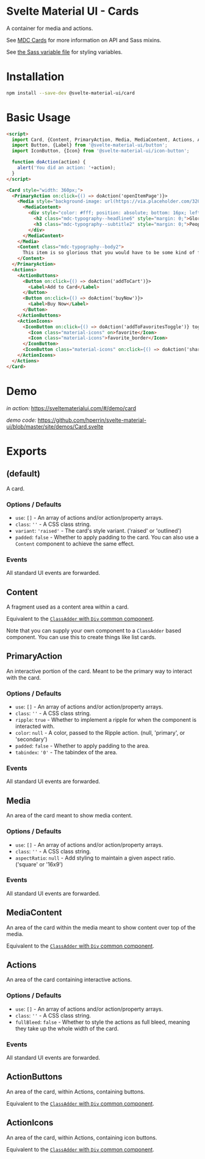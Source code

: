 # Svelte Material UI - Cards

A container for media and actions.

See [MDC Cards](https://material.io/develop/web/components/cards/) for more information on API and Sass mixins.

See [the Sass variable file](https://github.com/material-components/material-components-web/blob/v3.1.1/packages/mdc-card/_variables.scss) for styling variables.

# Installation

```sh
npm install --save-dev @svelte-material-ui/card
```

# Basic Usage

```html
<script>
  import Card, {Content, PrimaryAction, Media, MediaContent, Actions, ActionButtons, ActionIcons} from '@svelte-material-ui/card';
  import Button, {Label} from '@svelte-material-ui/button';
  import IconButton, {Icon} from '@svelte-material-ui/icon-button';

  function doAction(action) {
    alert('You did an action: '+action);
  }
</script>

<Card style="width: 360px;">
  <PrimaryAction on:click={() => doAction('openItemPage')}>
    <Media style="background-image: url(https://via.placeholder.com/320x180.png?text=16x9);" aspectRatio="16x9">
      <MediaContent>
        <div style="color: #fff; position: absolute; bottom: 16px; left: 16px;">
          <h2 class="mdc-typography--headline6" style="margin: 0;">Glorious Item</h2>
          <h3 class="mdc-typography--subtitle2" style="margin: 0;">People are saying you need to buy it.</h3>
        </div>
      </MediaContent>
    </Media>
    <Content class="mdc-typography--body2">
      This item is so glorious that you would have to be some kind of fool to not immediately buy it.
    </Content>
  </PrimaryAction>
  <Actions>
    <ActionButtons>
      <Button on:click={() => doAction('addToCart')}>
        <Label>Add to Card</Label>
      </Button>
      <Button on:click={() => doAction('buyNow')}>
        <Label>Buy Now</Label>
      </Button>
    </ActionButtons>
    <ActionIcons>
      <IconButton on:click={() => doAction('addToFavoritesToggle')} toggle aria-label="Add to favorites" title="Add to favorites">
        <Icon class="material-icons" on>favorite</Icon>
        <Icon class="material-icons">favorite_border</Icon>
      </IconButton>
      <IconButton class="material-icons" on:click={() => doAction('share')} title="Share">share</IconButton>
    </ActionIcons>
  </Actions>
</Card>
```

# Demo

*in action:* https://sveltematerialui.com/#/demo/card

*demo code:* https://github.com/hperrin/svelte-material-ui/blob/master/site/demos/Card.svelte

# Exports

## (default)

A card.

### Options / Defaults

* `use`: `[]` - An array of actions and/or action/property arrays.
* `class`: `''` - A CSS class string.
* `variant`: `'raised'` - The card's style variant. ('raised' or 'outlined')
* `padded`: `false` - Whether to apply padding to the card. You can also use a `Content` component to achieve the same effect.

### Events

All standard UI events are forwarded.

## Content

A fragment used as a content area within a card.

Equivalent to the [`ClassAdder` with `Div` common component](https://github.com/hperrin/svelte-material-ui/blob/master/common/README.md#classaddersvelte).

Note that you can supply your own component to a `ClassAdder` based component. You can use this to create things like list cards.

## PrimaryAction

An interactive portion of the card. Meant to be the primary way to interact with the card.

### Options / Defaults

* `use`: `[]` - An array of actions and/or action/property arrays.
* `class`: `''` - A CSS class string.
* `ripple`: `true` - Whether to implement a ripple for when the component is interacted with.
* `color`: `null` - A color, passed to the Ripple action. (null, 'primary', or 'secondary')
* `padded`: `false` - Whether to apply padding to the area.
* `tabindex`: `'0'` - The tabindex of the area.

### Events

All standard UI events are forwarded.

## Media

An area of the card meant to show media content.

### Options / Defaults

* `use`: `[]` - An array of actions and/or action/property arrays.
* `class`: `''` - A CSS class string.
* `aspectRatio`: `null` - Add styling to maintain a given aspect ratio. ('square' or '16x9')

### Events

All standard UI events are forwarded.

## MediaContent

An area of the card within the media meant to show content over top of the media.

Equivalent to the [`ClassAdder` with `Div` common component](https://github.com/hperrin/svelte-material-ui/blob/master/common/README.md#classaddersvelte).

## Actions

An area of the card containing interactive actions.

### Options / Defaults

* `use`: `[]` - An array of actions and/or action/property arrays.
* `class`: `''` - A CSS class string.
* `fullBleed`: `false` - Whether to style the actions as full bleed, meaning they take up the whole width of the card.

### Events

All standard UI events are forwarded.

## ActionButtons

An area of the card, within Actions, containing buttons.

Equivalent to the [`ClassAdder` with `Div` common component](https://github.com/hperrin/svelte-material-ui/blob/master/common/README.md#classaddersvelte).

## ActionIcons

An area of the card, within Actions, containing icon buttons.

Equivalent to the [`ClassAdder` with `Div` common component](https://github.com/hperrin/svelte-material-ui/blob/master/common/README.md#classaddersvelte).

